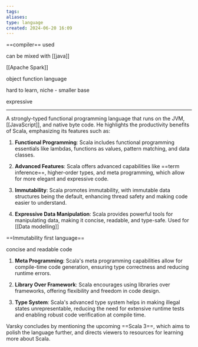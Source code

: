 ```yaml
---
tags: 
aliases: 
type: language
created: 2024-06-20 16:09
---
```

==compiler== used

can be mixed with [[java]]

[[Apache Spark]] 

object function language

hard to learn, niche - smaller base

expressive

---

A strongly-typed functional programming language that runs on the JVM, [[JavaScript]], and native byte code. He highlights the productivity benefits of Scala, emphasizing its features such as:

1. **Functional Programming**: Scala includes functional programming essentials like lambdas, functions as values, pattern matching, and data classes.
    
2. **Advanced Features**: Scala offers advanced capabilities like ==term inference==, higher-order types, and meta programming, which allow for more elegant and expressive code.
    
3. **Immutability**: Scala promotes immutability, with immutable data structures being the default, enhancing thread safety and making code easier to understand.
    
4. **Expressive Data Manipulation**: Scala provides powerful tools for manipulating data, making it concise, readable, and type-safe.
Used for [[Data modelling]]

==Immutability first language==

concise and readable code

1. **Meta Programming**: Scala's meta programming capabilities allow for compile-time code generation, ensuring type correctness and reducing runtime errors.
    
6. **Library Over Framework**: Scala encourages using libraries over frameworks, offering flexibility and freedom in code design.
    
7. **Type System**: Scala's advanced type system helps in making illegal states unrepresentable, reducing the need for extensive runtime tests and enabling robust code verification at compile time.
    

Varsky concludes by mentioning the upcoming ==Scala 3==, which aims to polish the language further, and directs viewers to resources for learning more about Scala.